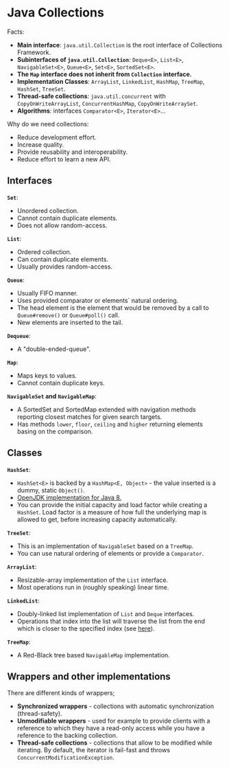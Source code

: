 # Java Collections

Facts:
* **Main interface**: `java.util.Collection` is the root interface of Collections Framework.
* **Subinterfaces of `java.util.Collection`**: `Deque<E>`, `List<E>`, `NavigableSet<E>`, `Queue<E>`, `Set<E>`, `SortedSet<E>`.
* **The `Map` interface does not inherit from `Collection` interface.**
* **Implementation Classes**: `ArrayList`, `LinkedList`, `HashMap`, `TreeMap`, `HashSet`, `TreeSet`.
* **Thread-safe collections**: `java.util.concurrent` with `CopyOnWriteArrayList`, `ConcurrentHashMap`, `CopyOnWriteArraySet`.
* **Algorithms**: interfaces `Comparator<E>`, `Iterator<E>`...

Why do we need collections:
* Reduce development effort.
* Increase quality.
* Provide reusability and interoperability.
* Reduce effort to learn a new API.

## Interfaces

**`Set`**:
* Unordered collection.
* Cannot contain duplicate elements.
* Does not allow random-access.

**`List`**:
* Ordered collection.
* Can contain duplicate elements.
* Usually provides random-access.

**`Queue`**:
* Usually FIFO manner.
* Uses provided comparator or elements` natural ordering.
* The head element is the element that would be removed by a call to `Queue#remove()` or `Queue#poll()` call.
* New elements are inserted to the tail.

**`Dequeue`**:
* A "double-ended-queue".

**`Map`**:
* Maps keys to values.
* Cannot contain duplicate keys.

**`NavigableSet` and `NavigableMap`**:
* A SortedSet and SortedMap extended with navigation methods reporting closest matches for given search targets.
* Has methods `lower`, `floor`, `ceiling` and `higher` returning elements basing on the comparison.

## Classes

**`HashSet`**:
* `HashSet<E>` is backed by a `HashMap<E, Object>` - the value inserted is a dummy, static `Object()`.
* [OpenJDK implementation for Java 8.](https://github.com/openjdk-mirror/jdk/blob/jdk8u/jdk8u/master/src/share/classes/java/util/HashSet.java)
* You can provide the initial capacity and load factor while creating a `HashSet`. Load factor is a measure of how full the underlying map is allowed to get, before increasing capacity automatically.

**`TreeSet`**:
* This is an implementation of `NavigableSet` based on a `TreeMap`.
* You can use natural ordering of elements or provide a `Comparator`.

**`ArrayList`**:
* Resizable-array implementation of the `List` interface.
* Most operations run in (roughly speaking) linear time.

**`LinkedList`**:
* Doubly-linked list implementation of `List` and `Deque` interfaces.
* Operations that index into the list will traverse the list from the end which is closer to the specified index (see [here](https://github.com/openjdk-mirror/jdk/blob/adea42765ae4e7117c3f0e2d618d5e6aed44ced2/src/share/classes/java/util/LinkedList.java#L566)).

**`TreeMap`**:
* A Red-Black tree based `NavigableMap` implementation.

## Wrappers and other implementations

There are different kinds of wrappers;
* **Synchronized wrappers** - collections with automatic synchronization (thread-safety).
* **Unmodifiable wrappers** - used for example to provide clients with a reference to which they have a read-only access while you have a reference to the backing collection.
* **Thread-safe collections** - collections that allow to be modified while iterating. By default, the iterator is fail-fast and throws `ConcurrentModificationException`.



